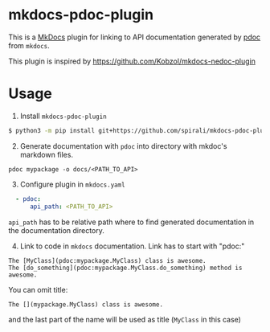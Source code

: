 # mkdocs-pdoc-plugin

This is a [MkDocs](https://www.mkdocs.org/) plugin for linking to API documentation generated by
[pdoc](https://pdoc.dev/) from `mkdocs`.

This plugin is inspired by https://github.com/Kobzol/mkdocs-nedoc-plugin

# Usage
1) Install `mkdocs-pdoc-plugin`

 ```bash
 $ python3 -m pip install git+https://github.com/spirali/mkdocs-pdoc-plugin
 ```

2) Generate documentation with `pdoc` into directory with mkdoc's markdown files. 

```commandline
pdoc mypackage -o docs/<PATH_TO_API>
```


3) Configure plugin in `mkdocs.yaml`

```yaml
  - pdoc:
      api_path: <PATH_TO_API>
```

`api_path` has to be relative path where to find generated documentation in the documentation directory. 

 
4) Link to code in `mkdocs` documentation. Link has to start with "pdoc:"
 
```
The [MyClass](pdoc:mypackage.MyClass) class is awesome.
The [do_something](pdoc:mypackage.MyClass.do_something) method is awesome.
```

You can omit title:

```
The [](mypackage.MyClass) class is awesome.
```

and the last part of the name will be used as title (`MyClass` in this case)